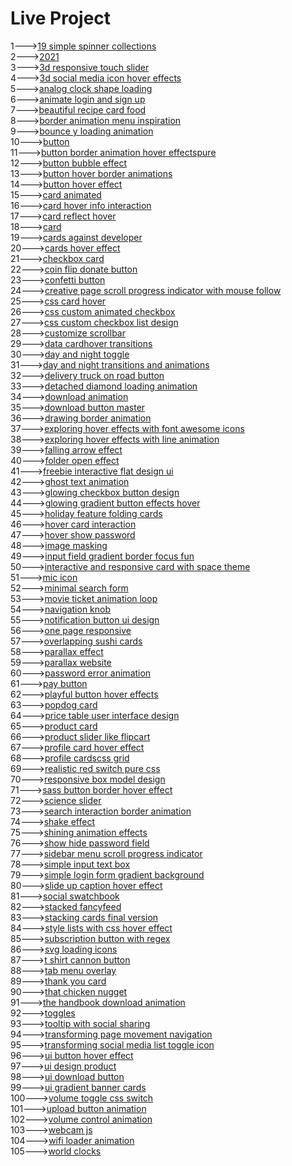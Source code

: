 <h1>Live Project</h1>
1---><a href="https://hawanbeats.github.io/html-css-js/19%20simple%20spinner%20collections/">19 simple spinner collections</a>
<br>
2---><a href="https://hawanbeats.github.io/html-css-js/2021/">2021</a>
<br>
3---><a href="https://hawanbeats.github.io/html-css-js/3d%20responsive%20touch%20slider/">3d responsive touch slider</a>
<br>
4---><a href="https://hawanbeats.github.io/html-css-js/3d%20social%20media%20icon%20hover%20effects/">3d social media icon hover effects</a>
<br>
5---><a href="https://hawanbeats.github.io/html-css-js/analog%20clock%20shape%20loading/">analog clock shape loading</a>
<br>
6---><a href="https://hawanbeats.github.io/html-css-js/animate%20login%20and%20sign%20up/">animate login and sign up</a>
<br>
7---><a href="https://hawanbeats.github.io/html-css-js/beatiful%20recipe%20card%20food/">beautiful recipe card food</a>
<br>
8---><a href="https://hawanbeats.github.io/html-css-js/border%20animation%20menu%20inspiration/">border animation menu inspiration</a>
<br>
9---><a href="https://hawanbeats.github.io/html-css-js/bounce%20y%20loading%20animation/">bounce y loading animation</a>
<br>
10---><a href="https://hawanbeats.github.io/html-css-js/button/">button</a>
<br>
11---><a href="https://hawanbeats.github.io/html-css-js/button%20border%20animation%20on%20hover%20effectspure/">button border animation hover effectspure</a>
<br>
12---><a href="https://hawanbeats.github.io/html-css-js/button%20bubble%20effect/">button bubble effect</a>
<br>
13---><a href="https://hawanbeats.github.io/html-css-js/button%20hover%20border%20animations/">button hover border animations</a>
<br>
14---><a href="https://hawanbeats.github.io/html-css-js/button%20hover%20effect/">button hover effect</a>
<br>
15---><a href="https://hawanbeats.github.io/html-css-js/card%20animated/">card animated</a>
<br>
16---><a href="https://hawanbeats.github.io/html-css-js/card%20hover%20info%20interaction/">card hover info interaction</a>
<br>
17---><a href="https://hawanbeats.github.io/html-css-js/card%20reflect%20hover/">card reflect hover</a>
<br>
18---><a href="https://hawanbeats.github.io/html-css-js/card/">card</a>
<br>
19---><a href="https://hawanbeats.github.io/html-css-js/cards%20against%20developer/">cards against developer</a>
<br>
20---><a href="https://hawanbeats.github.io/html-css-js/cards%20hover%20effect/">cards hover effect</a>
<br>
21---><a href="https://hawanbeats.github.io/html-css-js/checkbox%20card/">checkbox card</a>
<br>
22---><a href="https://hawanbeats.github.io/html-css-js/coin%20flip%20donate%20button/">coin flip donate button</a>
<br>
23---><a href="https://hawanbeats.github.io/html-css-js/confetti%20button/">confetti button</a>
<br>
24---><a href="https://hawanbeats.github.io/html-css-js/creative%20page%20scroll%20progress%20indicator%20with%20mouse%20follow/">creative page scroll progress indicator with mouse follow</a>
<br>
25---><a href="https://hawanbeats.github.io/html-css-js/css%20card%20hover/">css card hover</a>
<br>
26---><a href="https://hawanbeats.github.io/html-css-js/css%20custom%20animated%20checkbox/">css custom animated checkbox</a>
<br>
27---><a href="https://hawanbeats.github.io/html-css-js/css%20custom%20checkbox%20list%20design/">css custom checkbox list design</a>
<br>
28---><a href="https://hawanbeats.github.io/html-css-js/customize%20scrollbar/">customize scrollbar</a>
<br>
29---><a href="https://hawanbeats.github.io/html-css-js/data%20cardhover%20transitions/">data cardhover transitions</a>
<br>
30---><a href="https://hawanbeats.github.io/html-css-js/day%20and%20night%20toggle/">day and night toggle</a>
<br>
31---><a href="https://hawanbeats.github.io/html-css-js/day%20and%20night%20transitions%20and%20animations/">day and night transitions and animations</a>
<br>
32---><a href="https://hawanbeats.github.io/html-css-js/delivery%20truck%20on%20road%20button/">delivery truck on road button</a>
<br>
33---><a href="https://hawanbeats.github.io/html-css-js/detached%20diamond%20loading%20animation/">detached diamond loading animation</a>
<br>
34---><a href="https://hawanbeats.github.io/html-css-js/download%20animation/">download animation</a>
<br>
35---><a href="https://hawanbeats.github.io/html-css-js/download-button-master/">download button master</a>
<br>
36---><a href="https://hawanbeats.github.io/html-css-js/drawing%20border%20animation/">drawing border animation</a>
<br>
37---><a href="https://hawanbeats.github.io/html-css-js/exploring%20hover%20effects%20with%20font%20awesome%20icons/">exploring hover effects with font awesome icons</a>
<br>
38---><a href="https://hawanbeats.github.io/html-css-js/exploring%20hover%20effects%20with%20line%20animation/">exploring hover effects with line animation</a>
<br>
39---><a href="https://hawanbeats.github.io/html-css-js/falling%20arrow%20effect/">falling arrow effect</a>
<br>
40---><a href="https://hawanbeats.github.io/html-css-js/folder%20open%20effect/">folder open effect</a>
<br>
41---><a href="https://hawanbeats.github.io/html-css-js/freebie%20interactive%20flat%20design%20ui/">freebie interactive flat design ui</a>
<br>
42---><a href="https://hawanbeats.github.io/html-css-js/ghost%20text%20animation/">ghost text animation</a>
<br>
43---><a href="https://hawanbeats.github.io/html-css-js/glowing%20checkbox%20button%20design/">glowing checkbox button design</a>
<br>
44---><a href="https://hawanbeats.github.io/html-css-js/glowing%20gradient%20button%20effects%20on%20hover/">glowing gradient button effects hover</a>
<br>
45---><a href="https://hawanbeats.github.io/html-css-js/holiday%20feature%20folding%20cards/">holiday feature folding cards</a>
<br>
46---><a href="https://hawanbeats.github.io/html-css-js/hover%20card%20interaction/">hover card interaction</a>
<br>
47---><a href="https://hawanbeats.github.io/html-css-js/hover%20show%20password/">hover show password</a>
<br>
48---><a href="https://hawanbeats.github.io/html-css-js/image%20masking/">image masking</a>
<br>
49---><a href="https://hawanbeats.github.io/html-css-js/input%20field%20gradient%20border%20focus%20fun/">input field gradient border focus fun</a>
<br>
50---><a href="https://hawanbeats.github.io/html-css-js/interactive%20and%20responsive%20card%20with%20space%20theme/">interactive and responsive card with space theme</a>
<br>
51---><a href="https://hawanbeats.github.io/html-css-js/mic%20icon/">mic icon</a>
<br>
52---><a href="https://hawanbeats.github.io/html-css-js/minimal%20search%20form/">minimal search form</a>
<br>
53---><a href="https://hawanbeats.github.io/html-css-js/movie%20ticket%20animation%20loop/">movie ticket animation loop</a>
<br>
54---><a href="https://hawanbeats.github.io/html-css-js/navigation%20knob/">navigation knob</a>
<br>
55---><a href="https://hawanbeats.github.io/html-css-js/notification%20button%20ui%20design/">notification button ui design</a>
<br>
56---><a href="https://hawanbeats.github.io/html-css-js/one%20page%20responsive/">one page responsive</a>
<br>
57---><a href="https://hawanbeats.github.io/html-css-js/overlapping%20sushi%20cards/">overlapping sushi cards</a>
<br>
58---><a href="https://hawanbeats.github.io/html-css-js/parallax%20effect/">parallax effect</a>
<br>
59---><a href="https://hawanbeats.github.io/html-css-js/parallax%20website/">parallax website</a>
<br>
60---><a href="https://hawanbeats.github.io/html-css-js/password%20error%20animation/">password error animation</a>
<br>
61---><a href="https://hawanbeats.github.io/html-css-js/pay%20button/">pay button</a>
<br>
62---><a href="https://hawanbeats.github.io/html-css-js/playful%20button%20hover%20effects/">playful button hover effects</a>
<br>
63---><a href="https://hawanbeats.github.io/html-css-js/popdog%20card/">popdog card</a>
<br>
64---><a href="https://hawanbeats.github.io/html-css-js/price%20table%20user%20interface%20design/">price table user interface design</a>
<br>
65---><a href="https://hawanbeats.github.io/html-css-js/product%20card/">product card</a>
<br>
66---><a href="https://hawanbeats.github.io/html-css-js/product%20slider%20like%20flipcart/">product slider like flipcart</a>
<br>
67---><a href="https://hawanbeats.github.io/html-css-js/profile%20card%20hover%20effect/">profile card hover effect</a>
<br>
68---><a href="https://hawanbeats.github.io/html-css-js/profile%20cardscss%20grid/">profile cardscss grid</a>
<br>
69---><a href="https://hawanbeats.github.io/html-css-js/realistic%20red%20switch%20pure%20css/">realistic red switch pure css</a>
<br>
70---><a href="https://hawanbeats.github.io/html-css-js/responsive%20box%20model%20design/">responsive box model design</a>
<br>
71---><a href="https://hawanbeats.github.io/html-css-js/sass%20button%20border%20hover%20effect/">sass button border hover effect</a>
<br>
72---><a href="https://hawanbeats.github.io/html-css-js/science%20slider/">science slider</a>
<br>
73---><a href="https://hawanbeats.github.io/html-css-js/search%20interaction%20border%20animation/">search interaction border animation</a>
<br>
74---><a href="https://hawanbeats.github.io/html-css-js/shake%20effect/">shake effect</a>
<br>
75---><a href="https://hawanbeats.github.io/html-css-js/shining%20text%20animation%20effects/">shining animation effects</a>
<br>
76---><a href="https://hawanbeats.github.io/html-css-js/show%20hide%20password%20field/">show hide password field</a>
<br>
77---><a href="https://hawanbeats.github.io/html-css-js/sidebar%20menu%20scroll%20progress%20indicator/">sidebar menu scroll progress indicator</a>
<br>
78---><a href="https://hawanbeats.github.io/html-css-js/simple%20input%20text%20box/">simple input text box</a>
<br>
79---><a href="https://hawanbeats.github.io/html-css-js/simple%20login%20form%20gradient%20background/">simple login form gradient background</a>
<br>
80---><a href="https://hawanbeats.github.io/html-css-js/slide%20up%20caption%20hover%20effect/">slide up caption hover effect</a>
<br>
81---><a href="https://hawanbeats.github.io/html-css-js/social%20swatchbook/">social swatchbook</a>
<br>
82---><a href="https://hawanbeats.github.io/html-css-js/stacked%20fancyfeed/">stacked fancyfeed</a>
<br>
83---><a href="https://hawanbeats.github.io/html-css-js/stacking%20cards%20final%20version/">stacking cards final version</a>
<br>
84---><a href="https://hawanbeats.github.io/html-css-js/style%20lists%20with%20css%20hover%20effect/">style lists with css hover effect</a>
<br> 
85---><a href="https://hawanbeats.github.io/html-css-js/subscription%20button%20with%20regex/">subscription button with regex</a>
<br>
86---><a href="https://hawanbeats.github.io/html-css-js/svg%20loading%20icons/">svg loading icons</a>
<br>
87---><a href="https://hawanbeats.github.io/html-css-js/t%20shirt%20cannon%20button/">t shirt cannon button</a>
<br>
88---><a href="https://hawanbeats.github.io/html-css-js/tab%20menu%20overlay/">tab menu overlay</a>
<br>
89---><a href="https://hawanbeats.github.io/html-css-js/thank%20you%20card/">thank you card</a>
<br>
90---><a href="https://hawanbeats.github.io/html-css-js/that%20chicken%20nugget/">that chicken nugget</a>
<br>
91---><a href="https://hawanbeats.github.io/html-css-js/the%20handbook%20download%20animation/">the handbook download animation</a>
<br>
92---><a href="https://hawanbeats.github.io/html-css-js/toggles/">toggles</a>
<br>
93---><a href="https://hawanbeats.github.io/html-css-js/tooltip%20with%20social%20sharing/">tooltip with social sharing</a>
<br>
94---><a href="https://hawanbeats.github.io/html-css-js/transforming%20page%20movement%20navigation/">transforming page movement navigation</a>
<br>
95---><a href="https://hawanbeats.github.io/html-css-js/transforming%20social%20media%20list%20toggle%20icon/">transforming social media list toggle icon</a>
<br>
96---><a href="https://hawanbeats.github.io/html-css-js/ui%20button%20hover%20effect/">ui button hover effect</a>
<br>
97---><a href="https://hawanbeats.github.io/html-css-js/ui%20design%20product/">ui design product</a>
<br>
98---><a href="https://hawanbeats.github.io/html-css-js/ui%20download%20button/">ui download button</a>
<br>
99---><a href="https://hawanbeats.github.io/html-css-js/ui%20gradient%20banner%20cards/">ui gradient banner cards</a>
<br>
100---><a href="https://hawanbeats.github.io/html-css-js/volume%20toggle%20css%20switch/">volume toggle css switch</a>
<br>
101---><a href="https://hawanbeats.github.io/html-css-js/upload%20button%20animation/">upload button animation</a>
<br>
102---><a href="https://hawanbeats.github.io/html-css-js/volume%20control%20animation/">volume control animation</a>
<br>
103---><a href="https://hawanbeats.github.io/html-css-js/webcam%20js/">webcam js</a>
<br>
104---><a href="https://hawanbeats.github.io/html-css-js/wifi%20loader%20animation/">wifi loader animation</a>
<br>
105---><a href="https://hawanbeats.github.io/html-css-js/world%20clocks/">world clocks</a>
